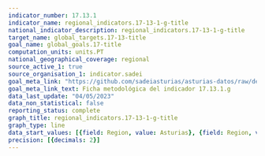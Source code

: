 ```yaml
---
indicator_number: 17.13.1
indicator_name: regional_indicators.17-13-1-g-title
national_indicator_description: regional_indicators.17-13-1-g-title
target_name: global_targets.17-13-title
goal_name: global_goals.17-title
computation_units: units.PT
national_geographical_coverage: regional
source_active_1: true
source_organisation_1: indicator.sadei
goal_meta_link: "https://github.com/sadeiasturias/asturias-datos/raw/develop/descargas/metodologia/17.13.1.g.pdf"
goal_meta_link_text: Ficha metodológica del indicador 17.13.1.g
data_last_update: "04/05/2023"
data_non_statistical: false
reporting_status: complete
graph_title: regional_indicators.17-13-1-g-title
graph_type: line
data_start_values: [{field: Region, value: Asturias}, {field: Region, value: España}]
precision: [{decimals: 2}]
---
```

